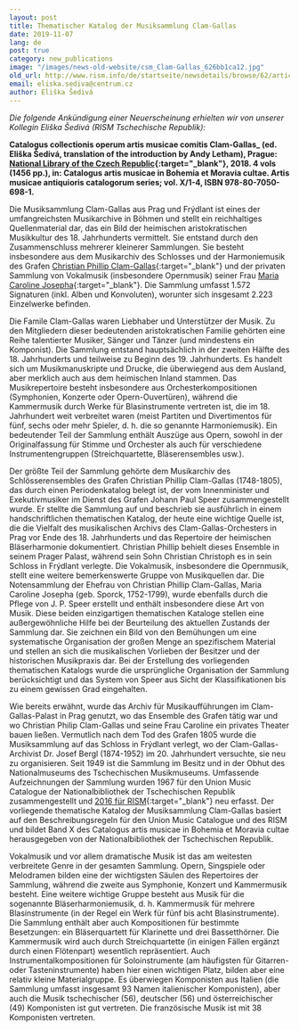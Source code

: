 ```yaml
---
layout: post
title: Thematischer Katalog der Musiksammlung Clam-Gallas
date: 2019-11-07
lang: de
post: true
category: new_publications
image: "/images/news-old-website/csm_Clam-Gallas_626bb1ca12.jpg"
old_url: http://www.rism.info/de/startseite/newsdetails/browse/62/article/64/thematic-catalog-of-the-clam-gallas-music-collection.html
email: eliska.sediva@centrum.cz
author: Eliška Šedivá
---
```


_Die folgende Ankündigung einer Neuerscheinung erhielten wir von unserer Kollegin Eliška Šedivá (RISM Tschechische Republik):_

**Catalogus collectionis operum artis musicae comitis Clam-Gallas_ (ed. Eliška Šedivá, translation of the introduction by Andy Letham), Prague: [National Library of the Czech Republic](https://www.nkp.cz/o-knihovne/zakladni-informace/vydane-publikace/prave-vyslo-cele#catalogus){:target="_blank"}, 2018. 4 vols (1456 pp.), in: Catalogus artis musicae in Bohemia et Moravia cultae. Artis musicae antiquioris catalogorum series; vol. X/1-4, ISBN 978-80-7050-698-1.**

Die Musiksammlung Clam-Gallas aus Prag und Frýdlant ist eines der umfangreichsten Musikarchive in Böhmen und stellt ein reichhaltiges Quellenmaterial dar, das ein Bild der heimischen aristokratischen Musikkultur des 18. Jahrhunderts vermittelt. Sie entstand durch den Zusammenschluss mehrerer kleinerer Sammlungen. Sie besteht insbesondere aus dem Musikarchiv des Schlosses und der Harmoniemusik des Grafen [Christian Phillip Clam-Gallas](https://opac.rism.info/metaopac/perma.do;jsessionid=C692EBE5787F574386F0FE7250E144A0.touch02?v=rism&q=-1%3d%22pe30059826%22){:target="_blank"} und der privaten Sammlung von Vokalmusik (insbesondere Opernmusik) seiner Frau [Maria Caroline Josepha](https://opac.rism.info/metaopac/perma.do?v=rism&q=-1%3d%22pe30113887%22){:target="_blank"}. Die Sammlung umfasst 1.572 Signaturen (inkl. Alben und Konvoluten), worunter sich insgesamt 2.223 Einzelwerke befinden.

Die Famile Clam-Gallas waren Liebhaber und Unterstützer der Musik. Zu den Mitgliedern dieser bedeutenden aristokratischen Familie gehörten eine Reihe talentierter Musiker, Sänger und Tänzer (und mindestens ein Komponist). Die Sammlung entstand hauptsächlich in der zweiten Hälfte des 18. Jahrhunderts und teilweise zu Beginn des 19. Jahrhunderts. Es handelt sich um Musikmanuskripte und Drucke, die überwiegend aus dem Ausland, aber merklich auch aus dem heimischen Inland stammen. Das Musikrepertoire besteht insbesondere aus Orchesterkompositionen (Symphonien, Konzerte oder Opern-Ouvertüren), während die Kammermusik durch Werke für Blasinstrumente vertreten ist, die im 18. Jahrhundert weit verbreitet waren (meist Partiten und Divertimentos für fünf, sechs oder mehr Spieler, d. h. die so genannte Harmoniemusik). Ein bedeutender Teil der Sammlung enthält Auszüge aus Opern, sowohl in der Originalfassung für Stimme und Orchester als auch für verschiedene Instrumentengruppen (Streichquartette, Bläserensembles usw.).

Der größte Teil der Sammlung gehörte dem Musikarchiv des Schlösserensembles des Grafen Christian Phillip Clam-Gallas (1748-1805), das durch einen Periodenkatalog belegt ist, der vom Innenminister und Exekutivmusiker im Dienst des Grafen Johann Paul Speer zusammengestellt wurde. Er stellte die Sammlung auf und beschrieb sie ausführlich in einem handschriftlichen thematischen Katalog, der heute eine wichtige Quelle ist, die die Vielfalt des musikalischen Archivs des Clam-Gallas-Orchesters in Prag vor Ende des 18. Jahrhunderts und das Repertoire der heimischen Bläserharmonie dokumentiert. Christian Phillip behielt dieses Ensemble in seinem Prager Palast, während sein Sohn Christian Christoph es in sein Schloss in Frýdlant verlegte. Die Vokalmusik, insbesondere die Opernmusik, stellt eine weitere bemerkenswerte Gruppe von Musikquellen dar. Die Notensammlung der Ehefrau von Christian Phillip Clam-Gallas, Maria Caroline Josepha (geb. Sporck, 1752-1799), wurde ebenfalls durch die Pflege von J. P. Speer erstellt und enthält insbesondere diese Art von Musik. Diese beiden einzigartigen thematischen Kataloge stellen eine außergewöhnliche Hilfe bei der Beurteilung des aktuellen Zustands der Sammlung dar. Sie zeichnen ein Bild von den Bemühungen um eine systematische Organisation der großen Menge an spezifischem Material und stellen an sich die musikalischen Vorlieben der Besitzer und der historischen Musikpraxis dar. Bei der Erstellung des vorliegenden thematischen Katalogs wurde die ursprüngliche Organisation der Sammlung berücksichtigt und das System von Speer aus Sicht der Klassifikationen bis zu einem gewissen Grad eingehalten.

Wie bereits erwähnt, wurde das Archiv für Musikaufführungen im Clam-Gallas-Palast in Prag genutzt, wo das Ensemble des Grafen tätig war und wo Christian Philip Clam-Gallas und seine Frau Caroline ein privates Theater bauen ließen. Vermutlich nach dem Tod des Grafen 1805 wurde die Musiksammlung auf das Schloss in Frýdlant verlegt, wo der Clam-Gallas-Archivist Dr. Josef Bergl (1874-1952) im 20. Jahrhundert versuchte, sie neu zu organisieren. Seit 1949 ist die Sammlung im Besitz und in der Obhut des Nationalmuseums des Tschechischen Musikmuseums. Umfassende Aufzeichnungen der Sammlung wurden 1967 für den Union Music Catalogue der Nationalbibliothek der Tschechischen Republik zusammengestellt und [2016 für RISM](https://opac.rism.info/search?View=rism&q=clam-gallas){:target="_blank"} neu erfasst. Der vorliegende thematische Katalog der Musiksammlung Clam-Gallas basiert auf den Beschreibungsregeln für den Union Music Catalogue und des RISM und bildet Band X des Catalogus artis musicae in Bohemia et Moravia cultae herausgegeben von der Nationalbibliothek der Tschechischen Republik.

Vokalmusik und vor allem dramatische Musik ist das am weitesten verbreitete Genre in der gesamten Sammlung. Opern, Singspiele oder Melodramen bilden eine der wichtigsten Säulen des Repertoires der Sammlung, während die zweite aus Symphonie, Konzert und Kammermusik besteht. Eine weitere wichtige Gruppe besteht aus Musik für die sogenannte Bläserharmoniemusik, d. h. Kammermusik für mehrere Blasinstrumente (in der Regel ein Werk für fünf bis acht Blasinstrumente). Die Sammlung enthält aber auch Kompositionen für bestimmte Besetzungen: ein Bläserquartett für Klarinette und drei Bassetthörner. Die Kammermusik wird auch durch Streichquartette (in einigen Fällen ergänzt durch einen Flötenpart) wesentlich repräsentiert. Auch Instrumentalkompositionen für Soloinstrumente (am häufigsten für Gitarren- oder Tasteninstrumente) haben hier einen wichtigen Platz, bilden aber eine relativ kleine Materialgruppe. Es überwiegen Komponisten aus Italien (die Sammlung umfasst insgesamt 93 Namen italienischer Komponisten), aber auch die Musik tschechischer (56), deutscher (56) und österreichischer (49) Komponisten ist gut vertreten. Die französische Musik ist mit 38 Komponisten vertreten.

